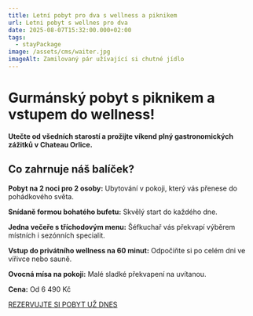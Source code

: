 ```yaml
---
title: Letní pobyt pro dva s wellness a piknikem
url: Letni pobyt s wellnes pro dva
date: 2025-08-07T15:32:00.000+02:00
tags:
  - stayPackage
image: /assets/cms/waiter.jpg
imageAlt: Zamilovaný pár užívající si chutné jídlo
---
```

# [](https://www.tvrzorlice.cz/rezervace/#balicky)Gurmánský pobyt s piknikem a vstupem do wellness!

**Utečte od všedních starostí a prožijte víkend plný gastronomických zážitků v Chateau Orlice.**

## Co zahrnuje náš balíček?

**Pobyt na 2 noci pro 2 osoby:** Ubytování v pokoji, který vás přenese do pohádkového světa.

**Snídaně formou bohatého bufetu:** Skvělý start do každého dne.

**Jedna večeře s tříchodovým menu:** Šéfkuchař vás překvapí výběrem místních i sezónních specialit.

**Vstup do privátního wellness na 60 minut:** Odpočiňte si po celém dni ve vířivce nebo sauně.

**Ovocná mísa na pokoji:** Malé sladké překvapení na uvítanou.

**Cena:** Od 6 490 Kč

[REZERVUJTE SI POBYT UŽ DNES](https://chateau-orlice.cz/cs/)

